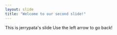 ```yaml
---
layout: slide
title: "Welcome to our second slide!"
---
```

This is jerrypata's slide
Use the left arrow to go back!
